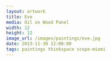 ```yaml
---
layout: artwork
title: Eve
media: Oil on Wood Panel
width: 12
height: 12
image_url: /images/paintings/eve.jpg
date: 2013-11-30 12:00:00
tags: paintings thinkspace scope-miami
---
```

